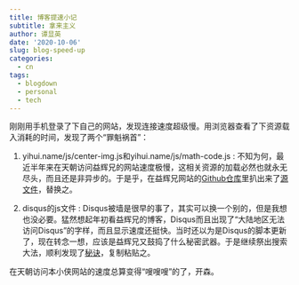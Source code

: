 ```yaml
---
title: 博客提速小记
subtitle: 拿来主义
author: 谭显英
date: '2020-10-06'
slug: blog-speed-up
categories:
  - cn
tags:
  - blogdown
  - personal
  - tech
---
```


刚刚用手机登录了下自己的网站，发现连接速度超级慢。用浏览器查看了下资源载入消耗的时间，发现了两个“罪魁祸首”：

1. yihui.name/js/center-img.js和yihui.name/js/math-code.js : 不知为何，最近半年来在天朝访问益辉兄的网站速度极慢，这相关资源的加载必然也就永无尽头，而且还是非异步的。于是乎，在益辉兄网站的[Github仓库](https://github.com/rbind/yihui/)里扒出来了[源文件](https://github.com/rbind/yihui/blob/master/static/js/)，替换之。

1. disqus的js文件 : Disqus被墙是很早的事了，其实可以换一个别的，但是我想也没必要。猛然想起年初看益辉兄的博客，Disqus而且出现了“大陆地区无法访问Disqus”的字样，而且显示速度还挺快。当时还以为是Disqus的脚本更新了，现在转念一想，应该是益辉兄又鼓捣了什么秘密武器。于是继续祭出搜索大法，顺利发现了[秘诀](https://github.com/rbind/yihui/blob/be87d74a0cf5ac8bf54fa14cd00dd6ba3b674be0/layouts/partials/disqus.html)，复制粘贴之。

在天朝访问本小侠网站的速度总算变得“嗖嗖嗖”的了，开森。
